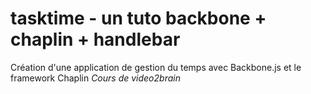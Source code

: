 # tasktime - un tuto backbone + chaplin + handlebar
Création d'une application de gestion du temps avec Backbone.js et le framework Chaplin 
*Cours de video2brain*